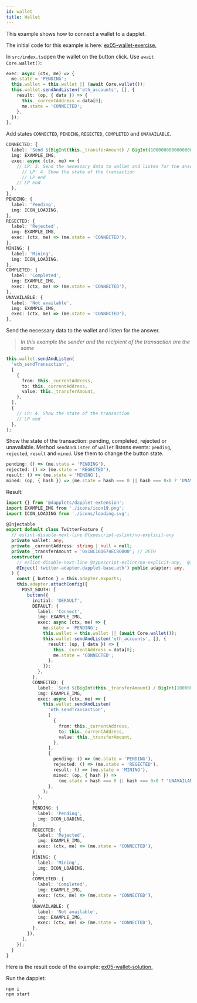 ```yaml
---
id: wallet
title: Wallet
---
```


This example shows how to connect a wallet to a dapplet.

The initial code for this example is here: [ex05-wallet-exercise.](https://github.com/dapplets/dapplet-template/tree/ex05-wallet-exercise)

In `src/index.ts`open the wallet on the button click. Use `await Core.wallet()`:

```ts
exec: async (ctx, me) => {
  me.state = 'PENDING';
  this.wallet = this.wallet || (await Core.wallet());
  this.wallet.sendAndListen('eth_accounts', [], {
    result: (op, { data }) => {
      this._currentAddress = data[0];
      me.state = 'CONNECTED';
    },
  });
},
```

Add states `CONNECTED`, `PENDING`, `REGECTED`, `COMPLETED` and `UNAVAILABLE`.

```ts
CONNECTED: {
  label: `Send ${BigInt(this._transferAmount) / BigInt(1000000000000000000)} ETH`,
  img: EXAMPLE_IMG,
  exec: async (ctx, me) => {
    // LP: 3. Send the necessary data to wallet and listen for the answer.
      // LP: 4. Show the state of the transaction
      // LP end
    // LP end
  },
},
PENDING: {
  label: 'Pending',
  img: ICON_LOADING,
},
REGECTED: {
  label: 'Rejected',
  img: EXAMPLE_IMG,
  exec: (ctx, me) => (me.state = 'CONNECTED'),
},
MINING: {
  label: 'Mining',
  img: ICON_LOADING,
},
COMPLETED: {
  label: 'Completed',
  img: EXAMPLE_IMG,
  exec: (ctx, me) => (me.state = 'CONNECTED'),
},
UNAVAILABLE: {
  label: 'Not available',
  img: EXAMPLE_IMG,
  exec: (ctx, me) => (me.state = 'CONNECTED'),
},
```

Send the necessary data to the wallet and listen for the answer.

> *In this example the sender and the recipient of the transaction are the same*

```ts
this.wallet.sendAndListen(
  'eth_sendTransaction',
  [
    {
      from: this._currentAddress,
      to: this._currentAddress,
      value: this._transferAmount,
    },
  ],
  {
    // LP: 4. Show the state of the transaction
    // LP end
  },
);
```

Show the state of the transaction: pending, completed, rejected or unavailable.
Method `sendAndListen` of `wallet` listens events: `pending`, `rejected`, `result` and `mined`.
Use them to change the button state.

```ts
pending: () => (me.state = 'PENDING'),
rejected: () => (me.state = 'REGECTED'),
result: () => (me.state = 'MINING'),
mined: (op, { hash }) => (me.state = hash === 0 || hash === 0x0 ? 'UNAVAILABLE' : 'COMPLETED'),
```

Result:

```ts
import {} from '@dapplets/dapplet-extension';
import EXAMPLE_IMG from './icons/icon19.png';
import ICON_LOADING from './icons/loading.svg';

@Injectable
export default class TwitterFeature {
  // eslint-disable-next-line @typescript-eslint/no-explicit-any
  private wallet: any;
  private _currentAddress: string | null = null;
  private _transferAmount = '0x1BC16D674EC80000'; // 2ETH
  constructor(
    // eslint-disable-next-line @typescript-eslint/no-explicit-any,  @typescript-eslint/explicit-module-boundary-types
    @Inject('twitter-adapter.dapplet-base.eth') public adapter: any,
  ) {
    const { button } = this.adapter.exports;
    this.adapter.attachConfig({
      POST_SOUTH: [
        button({
          initial: 'DEFAULT',
          DEFAULT: {
            label: 'Connect',
            img: EXAMPLE_IMG,
            exec: async (ctx, me) => {
              me.state = 'PENDING';
              this.wallet = this.wallet || (await Core.wallet());
              this.wallet.sendAndListen('eth_accounts', [], {
                result: (op, { data }) => {
                  this._currentAddress = data[0];
                  me.state = 'CONNECTED';
                },
              });
            },
          },
          CONNECTED: {
            label: `Send ${BigInt(this._transferAmount) / BigInt(1000000000000000000)} ETH`,
            img: EXAMPLE_IMG,
            exec: async (ctx, me) => {
              this.wallet.sendAndListen(
                'eth_sendTransaction',
                [
                  {
                    from: this._currentAddress,
                    to: this._currentAddress,
                    value: this._transferAmount,
                  },
                ],
                {
                  pending: () => (me.state = 'PENDING'),
                  rejected: () => (me.state = 'REGECTED'),
                  result: () => (me.state = 'MINING'),
                  mined: (op, { hash }) =>
                    (me.state = hash === 0 || hash === 0x0 ? 'UNAVAILABLE' : 'COMPLETED'),
                },
              );
            },
          },
          PENDING: {
            label: 'Pending',
            img: ICON_LOADING,
          },
          REGECTED: {
            label: 'Rejected',
            img: EXAMPLE_IMG,
            exec: (ctx, me) => (me.state = 'CONNECTED'),
          },
          MINING: {
            label: 'Mining',
            img: ICON_LOADING,
          },
          COMPLETED: {
            label: 'Completed',
            img: EXAMPLE_IMG,
            exec: (ctx, me) => (me.state = 'CONNECTED'),
          },
          UNAVAILABLE: {
            label: 'Not available',
            img: EXAMPLE_IMG,
            exec: (ctx, me) => (me.state = 'CONNECTED'),
          },
        }),
      ],
    });
  }
}
```

Here is the result code of the example: [ex05-wallet-solution.](https://github.com/dapplets/dapplet-template/tree/ex05-wallet-solution)

Run the dapplet:

```bash
npm i
npm start
```
